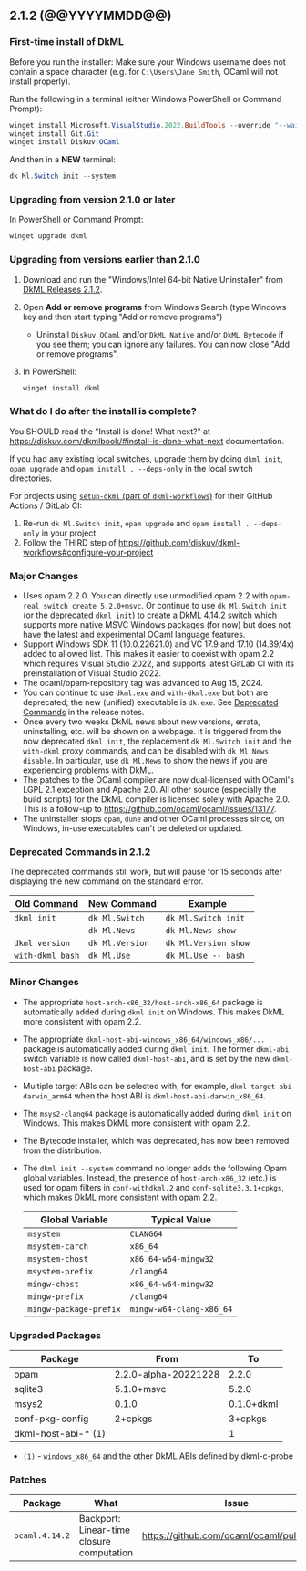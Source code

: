 ## 2.1.2 (@@YYYYMMDD@@)

### First-time install of DkML

Before you run the installer: Make sure your Windows username does not contain a space character (e.g. for `C:\Users\Jane Smith`, OCaml will not install properly).

Run the following in a terminal (either Windows PowerShell or Command Prompt):

```powershell
winget install Microsoft.VisualStudio.2022.BuildTools --override "--wait --passive --installPath C:\VS17 --addProductLang En-us --add Microsoft.VisualStudio.Workload.VCTools --add Microsoft.VisualStudio.Component.VC.14.38.17.8.x86.x64 --includeRecommended"
winget install Git.Git
winget install Diskuv.OCaml
```

And then in a **NEW** terminal:

```powershell
dk Ml.Switch init --system
```

### Upgrading from version 2.1.0 or later

In PowerShell or Command Prompt:

```powershell
winget upgrade dkml
```

### Upgrading from versions earlier than 2.1.0

1. Download and run the "Windows/Intel 64-bit Native Uninstaller" from [DkML Releases 2.1.2](https://gitlab.com/dkml/distributions/dkml/-/releases/2.1.2).
2. Open **Add or remove programs** from Windows Search (type Windows key and then start typing "Add or remove programs")
   * Uninstall `Diskuv OCaml` and/or `DkML Native` and/or `DkML Bytecode` if you see them; you can ignore any failures. You can now close "Add or remove programs".
3. In PowerShell:

   ```powershell
   winget install dkml
   ```

### What do I do after the install is complete?

You SHOULD read the "Install is done! What next?" at <https://diskuv.com/dkmlbook/#install-is-done-what-next> documentation.

If you had any existing local switches, upgrade them by doing `dkml init`, `opam upgrade` and `opam install . --deps-only` in the local switch directories.

For projects using [`setup-dkml` (part of  `dkml-workflows`)](https://github.com/diskuv/dkml-workflows#dkml-workflows)
for their GitHub Actions / GitLab CI:

1. Re-run `dk Ml.Switch init`, `opam upgrade` and `opam install . --deps-only` in your project
2. Follow the THIRD step of <https://github.com/diskuv/dkml-workflows#configure-your-project>

### Major Changes

* Uses opam 2.2.0. You can directly use unmodified opam 2.2 with `opam-real switch create 5.2.0+msvc`. Or continue to use `dk Ml.Switch init` (or the deprecated `dkml init`) to create a DkML 4.14.2 switch which supports more native MSVC Windows packages (for now) but does not have the latest and experimental OCaml language features.
* Support Windows SDK 11 (10.0.22621.0) and VC 17.9 and 17.10 (14.39/4x) added to allowed list. This makes it easier to coexist with opam 2.2 which requires Visual Studio 2022, and supports latest GitLab CI with its preinstallation of Visual Studio 2022.
* The ocaml/opam-repository tag was advanced to Aug 15, 2024.
* You can continue to use `dkml.exe` and `with-dkml.exe` but both are deprecated; the new (unified) executable is `dk.exe`. See [Deprecated Commands](#deprecated-commands-in-212) in the release notes.
* Once every two weeks DkML news about new versions, errata, uninstalling, etc. will be shown on a webpage. It is triggered from the now deprecated `dkml init`, the replacement `dk Ml.Switch init` and the `with-dkml` proxy commands, and can be disabled with `dk Ml.News disable`. In particular, use `dk Ml.News` to show the news if you are experiencing problems with DkML.
* The patches to the OCaml compiler are now dual-licensed with OCaml's LGPL 2.1 exception and Apache 2.0. All other source (especially the build scripts) for the DkML compiler is licensed solely with Apache 2.0. This is a follow-up to <https://github.com/ocaml/ocaml/issues/13177>.
* The uninstaller stops `opam`, `dune` and other OCaml processes since, on Windows, in-use executables can't be deleted or updated.

### Deprecated Commands in 2.1.2

The deprecated commands still work, but will pause for 15 seconds after displaying the new command on the standard error.

| Old Command      | New Command     | Example              |
| ---------------- | --------------- | -------------------- |
| `dkml init`      | `dk Ml.Switch`  | `dk Ml.Switch init`  |
|                  | `dk Ml.News`    | `dk Ml.News show`    |
| `dkml version`   | `dk Ml.Version` | `dk Ml.Version show` |
| `with-dkml bash` | `dk Ml.Use`     | `dk Ml.Use -- bash`  |

### Minor Changes

* The appropriate `host-arch-x86_32/host-arch-x86_64` package is automatically added during `dkml init` on Windows. This makes DkML more consistent with opam 2.2.
* The appropriate `dkml-host-abi-windows_x86_64/windows_x86/...` package is automatically added during `dkml init`. The former `dkml-abi` switch variable is now called `dkml-host-abi`, and is set by the new `dkml-host-abi` package.
* Multiple target ABIs can be selected with, for example, `dkml-target-abi-darwin_arm64` when the host ABI is `dkml-host-abi-darwin_x86_64`.
* The `msys2-clang64` package is automatically added during `dkml init` on Windows. This makes DkML more consistent with opam 2.2.
* The Bytecode installer, which was deprecated, has now been removed from the distribution.
* The `dkml init --system` command no longer adds the following Opam global variables. Instead, the presence of `host-arch-x86_32` (etc.) is used for opam filters in `conf-withdkml.2` and `conf-sqlite3.3.1+cpkgs`, which makes DkML more consistent with opam 2.2.

  | Global Variable        | Typical Value            |
  | ---------------------- | ------------------------ |
  | `msystem`              | `CLANG64`                |
  | `msystem-carch`        | `x86_64`                 |
  | `msystem-chost`        | `x86_64-w64-mingw32`     |
  | `msystem-prefix`       | `/clang64`               |
  | `mingw-chost`          | `x86_64-w64-mingw32`     |
  | `mingw-prefix`         | `/clang64`               |
  | `mingw-package-prefix` | `mingw-w64-clang-x86_64` |

### Upgraded Packages

| Package             | From                 | To         |
| ------------------- | -------------------- | ---------- |
| opam                | 2.2.0-alpha-20221228 | 2.2.0      |
| sqlite3             | 5.1.0+msvc           | 5.2.0      |
| msys2               | 0.1.0                | 0.1.0+dkml |
| conf-pkg-config     | 2+cpkgs              | 3+cpkgs    |
| dkml-host-abi-* (1) |                      | 1          |

* `(1)` - `windows_x86_64` and the other DkML ABIs defined by dkml-c-probe

### Patches

| Package        | What                                      | Issue                                       |
| -------------- | ----------------------------------------- | ------------------------------------------- |
| `ocaml.4.14.2` | Backport: Linear-time closure computation | <https://github.com/ocaml/ocaml/pull/12222> |
